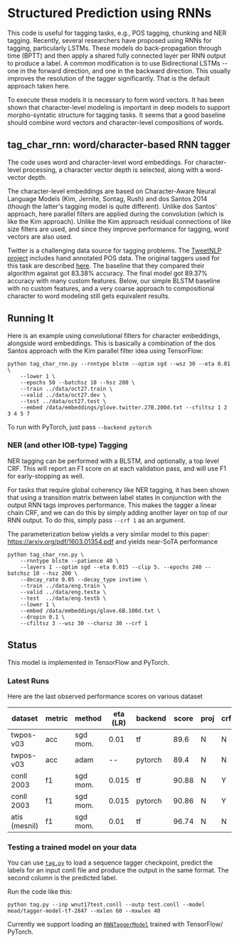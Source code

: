 # Structured Prediction using RNNs

This code is useful for tagging tasks, e.g., POS tagging, chunking and NER tagging.  Recently, several researchers have proposed using RNNs for tagging, particularly LSTMs.  These models do back-propagation through time (BPTT)
and then apply a shared fully connected layer per RNN output to produce a label.
A common modification is to use Bidirectional LSTMs -- one in the forward direction, and one in the backward direction.  This usually improves the resolution of the tagger significantly.  That is the default approach taken here.

To execute these models it is necessary to form word vectors.  It has been shown that character-level modeling is important in deep models to support morpho-syntatic structure for tagging tasks.
It seems that a good baseline should combine word vectors and character-level compositions of words.

## tag_char_rnn: word/character-based RNN tagger

The code uses word and character-level word embeddings.  For character-level processing, a character vector depth is selected, along with a word-vector depth. 

The character-level embeddings are based on Character-Aware Neural Language Models (Kim, Jernite, Sontag, Rush) and dos Santos 2014 (though the latter's tagging model is quite different).  Unlike dos Santos' approach, here parallel filters are applied during the convolution (which is like the Kim approach). Unlike the Kim approach residual connections of like size filters are used, and since they improve performance for tagging, word vectors are also used.

Twitter is a challenging data source for tagging problems.  The [TweetNLP project](http://www.cs.cmu.edu/~ark/TweetNLP) includes hand annotated POS data. The original taggers used for this task are described [here](http://www.cs.cmu.edu/~ark/TweetNLP/gimpel+etal.acl11.pdf).  The baseline that they compared their algorithm against got 83.38% accuracy.  The final model got 89.37% accuracy with many custom features.  Below, our simple BLSTM baseline with no custom features, and a very coarse approach to compositional character to word modeling still gets equivalent results.

## Running It

Here is an example using convolutional filters for character embeddings, alongside word embeddings.  This is basically a combination of the dos Santos approach with the Kim parallel filter idea using TensorFlow:

```
python tag_char_rnn.py --rnntype blstm --optim sgd --wsz 30 --eta 0.01 \
    --lower 1 \
    --epochs 50 --batchsz 10 --hsz 200 \
    --train ../data/oct27.train \
    --valid ../data/oct27.dev \
    --test ../data/oct27.test \
    --embed /data/embeddings/glove.twitter.27B.200d.txt --cfiltsz 1 2 3 4 5 7
```

To run with PyTorch, just pass `--backend pytorch`

### NER (and other IOB-type) Tagging

NER tagging can be performed with a BLSTM, and optionally, a top level CRF. This will report an F1 score on at each validation pass, and will use F1 for early-stopping as well.

For tasks that require global coherency like NER tagging, it has been shown that using a transition matrix between label states in conjunction with the output RNN tags improves performance.  This makes the tagger a linear chain CRF, and we can do this by simply adding another layer on top of our RNN output.  To do this, simply pass `--crf 1` as an argument.

The parameterization below yields a very similar model to this paper: https://arxiv.org/pdf/1603.01354.pdf and yields near-SoTA performance

```
python tag_char_rnn.py \
    --rnntype blstm --patience 40 \
    --layers 1 --optim sgd --eta 0.015 --clip 5. --epochs 240 --batchsz 10 --hsz 200 \
    --decay_rate 0.05 --decay_type invtime \
    --train ../data/eng.train \
    --valid ../data/eng.testa \
    --test  ../data/eng.testb \
    --lower 1 \
    --embed /data/embeddings/glove.6B.100d.txt \
    --dropin 0.1 \
    --cfiltsz 3 --wsz 30 --charsz 30 --crf 1

```


## Status

This model is implemented in TensorFlow and PyTorch.

### Latest Runs

Here are the last observed performance scores on various dataset

| dataset       | metric | method   | eta (LR) | backend  | score | proj | crf  | hsz |
| ------------- | ------ | -------- | -------  | -------- | ----- | -----| -----|-----|
| twpos-v03     |    acc | sgd mom. |     0.01 | tf       | 89.6  | N    | N    | 100 |
| twpos-v03     |    acc | adam     |       -- | pytorch  | 89.4  | N    | N    | 100 |
| conll 2003    |     f1 | sgd mom. |     0.015| tf       | 90.88 | N    | Y    | 200 |
| conll 2003    |     f1 | sgd mom. |     0.015| pytorch  | 90.86 | N    | Y    | 200 |
| atis (mesnil) |     f1 | sgd mom. |     0.01 | tf       | 96.74 | N    | N    | 100 |


### Testing a trained model on your data

You can use [`tag.py`](../python/tag.py) to load a sequence tagger checkpoint, predict the labels for an input conll file and produce the output in the same format. The second column is the predicted label.

Run the code like this:
```
python tag.py --inp wnut17test.conll --outp test.conll --model mead/tagger-model-tf-2847 --mxlen 60 --mxwlen 40
```

Currently we support loading an [`RNNTaggerModel`](../python/baseline/tf/tagger/model.py) trained with TensorFlow/ PyTorch.

